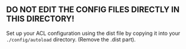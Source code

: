DO NOT EDIT THE CONFIG FILES DIRECTLY IN THIS DIRECTORY!
--------------------------------------------------------

Set up your ACL configuration using the dist file by copying it into your `./config/autoload` directory. (Remove the .dist
part).